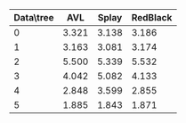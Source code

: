 






| Data\tree | AVL  | Splay | RedBlack | 
 | --------- | ---- | ----- | -------- |
|0|3.321|3.138|3.186| 
|1|3.163|3.081|3.174| 
|2|5.500|5.339|5.532| 
|3|4.042|5.082|4.133| 
|4|2.848|3.599|2.855| 
|5|1.885|1.843|1.871| 



